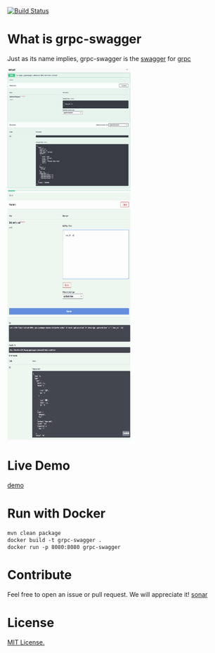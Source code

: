 [![Build Status](https://travis-ci.com/grpc-swagger/grpc-swagger.svg?branch=master)](https://travis-ci.com/grpc-swagger/grpc-swagger)

# What is grpc-swagger
Just as its name implies, grpc-swagger is the [swagger](https://swagger.io/) for [grpc](http://grpc.io/)

<img src="./doc/screenshots/screenshot1.png" height="280px" width="280px"/><img src="./doc/screenshots/screenshot2.png" height="280px" width="280px"/><img src="./doc/screenshots/screenshot3.png" height="280px" width="280px"/>

# Live Demo

[demo](http://52.231.167.148/index.html)

# Run with Docker
```
mvn clean package
docker build -t grpc-swagger .
docker run -p 8080:8080 grpc-swagger
```

# Contribute
Feel free to open an issue or pull request. We will appreciate it!
[sonar](https://sonarcloud.io/dashboard?id=io.grpc%3Agrpc-swagger)

# License
[MIT License.](/LICENSE)